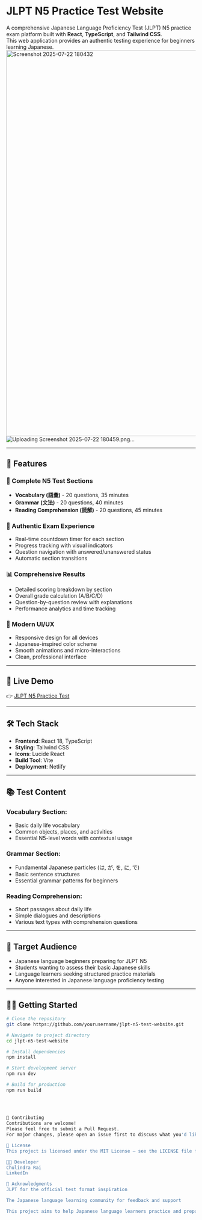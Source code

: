 # JLPT N5 Practice Test Website

A comprehensive Japanese Language Proficiency Test (JLPT) N5 practice exam platform built with **React**, **TypeScript**, and **Tailwind CSS**.  
This web application provides an authentic testing experience for beginners learning Japanese.
<img width="1905" height="1026" alt="Screenshot 2025-07-22 180432" src="https://github.com/user-attachments/assets/c95cfece-d405-4b3e-b08f-09d754ae0672" />
![Uploading Screenshot 2025-07-22 180459.png…]()

---

## 🌟 Features

### 📝 Complete N5 Test Sections

- **Vocabulary (語彙)** - 20 questions, 35 minutes  
- **Grammar (文法)** - 20 questions, 40 minutes  
- **Reading Comprehension (読解)** - 20 questions, 45 minutes

### 🧪 Authentic Exam Experience

- Real-time countdown timer for each section  
- Progress tracking with visual indicators  
- Question navigation with answered/unanswered status  
- Automatic section transitions  

### 📊 Comprehensive Results

- Detailed scoring breakdown by section  
- Overall grade calculation (A/B/C/D)  
- Question-by-question review with explanations  
- Performance analytics and time tracking  

### 🎨 Modern UI/UX

- Responsive design for all devices  
- Japanese-inspired color scheme  
- Smooth animations and micro-interactions  
- Clean, professional interface  

---

## 🚀 Live Demo

👉 [JLPT N5 Practice Test](https://jlpt5testjapanesepractice.netlify.app/)

---

## 🛠️ Tech Stack

- **Frontend**: React 18, TypeScript  
- **Styling**: Tailwind CSS  
- **Icons**: Lucide React  
- **Build Tool**: Vite  
- **Deployment**: Netlify  

---

## 📚 Test Content

### Vocabulary Section:
- Basic daily life vocabulary  
- Common objects, places, and activities  
- Essential N5-level words with contextual usage  

### Grammar Section:
- Fundamental Japanese particles (は, が, を, に, で)  
- Basic sentence structures  
- Essential grammar patterns for beginners  

### Reading Comprehension:
- Short passages about daily life  
- Simple dialogues and descriptions  
- Various text types with comprehension questions  

---

## 🎯 Target Audience

- Japanese language beginners preparing for JLPT N5  
- Students wanting to assess their basic Japanese skills  
- Language learners seeking structured practice materials  
- Anyone interested in Japanese language proficiency testing  

---

## 🏃‍♂️ Getting Started

```bash
# Clone the repository
git clone https://github.com/yourusername/jlpt-n5-test-website.git

# Navigate to project directory
cd jlpt-n5-test-website

# Install dependencies
npm install

# Start development server
npm run dev

# Build for production
npm run build
 
 
 

🤝 Contributing
Contributions are welcome!
Please feel free to submit a Pull Request.
For major changes, please open an issue first to discuss what you'd like to change.

📄 License
This project is licensed under the MIT License – see the LICENSE file for details.

👨‍💻 Developer
Chulindra Rai
LinkedIn

🙏 Acknowledgments
JLPT for the official test format inspiration

The Japanese language learning community for feedback and support

This project aims to help Japanese language learners practice and prepare for the JLPT N5 exam in an interactive and engaging way.
